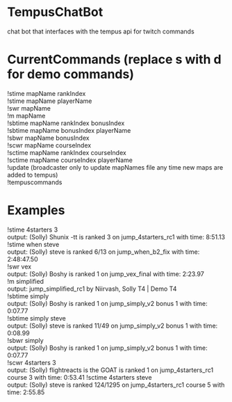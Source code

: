 # TempusChatBot
 chat bot that interfaces with the tempus api for twitch commands

# CurrentCommands (replace s with d for demo commands)
 !stime mapName rankIndex <br>
 !stime mapName playerName <br>
 !swr mapName <br>
 !m mapName <br>
 !sbtime mapName rankIndex bonusIndex <br>
 !sbtime mapName bonusIndex playerName <br>
 !sbwr mapName bonusIndex<br>
 !scwr mapName courseIndex<br>
 !sctime mapName rankIndex courseIndex <br>
 !sctime mapName courseIndex playerName <br>
 !update (broadcaster only to update mapNames file any time new maps are added to tempus) <br>
 !tempuscommands <br>

# Examples
 !stime 4starters 3 <br>
 output: (Solly) Shunix -tt is ranked 3 on jump_4starters_rc1 with time: 8:51.13 <br>
 !stime when steve <br>
 output: (Solly) steve is ranked 6/13 on jump_when_b2_fix with time: 2:48:47.50 <br>
 !swr vex <br>
 output: (Solly) Boshy is ranked 1 on jump_vex_final with time: 2:23.97 <br>
 !m simplified <br>
 output: jump_simplified_rc1 by Niirvash, Solly T4 | Demo T4 <br>
 !sbtime simply <br>
 output: (Solly) Boshy is ranked 1 on jump_simply_v2 bonus 1 with time: 0:07.77 <br>
 !sbtime simply steve <br>
 output: (Solly) steve is ranked 11/49 on jump_simply_v2 bonus 1 with time: 0:08.99 <br>
 !sbwr simply <br>
 output: (Solly) Boshy is ranked 1 on jump_simply_v2 bonus 1 with time: 0:07.77 <br>
 !scwr 4starters 3 <br>
 output: (Solly) flightreacts is the GOAT is ranked 1 on jump_4starters_rc1 course 3 with time: 0:53.41
 !sctime 4starters steve <br>
 output: (Solly) steve is ranked 124/1295 on jump_4starters_rc1 course 5 with time: 2:55.85 <br>